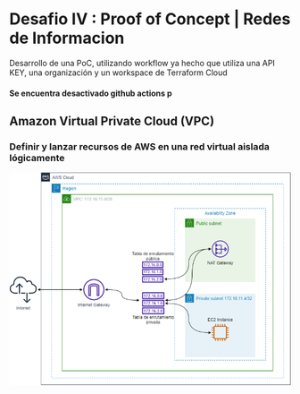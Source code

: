 # Desafio IV : Proof of Concept | Redes de Informacion 
Desarrollo de una PoC, utilizando workflow ya hecho que utiliza una API KEY, una organización y un workspace de Terraform Cloud
#### Se encuentra desactivado github actions p
## Amazon Virtual Private Cloud (VPC)
### Definir y lanzar recursos de AWS en una red virtual aislada lógicamente
 

![Diagrama de la Infraestructura](./RedesG11.drawio.png)

